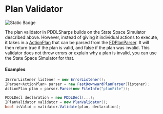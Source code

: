 # Plan Validator
![Static Badge](https://img.shields.io/badge/Namespace-PDDLSharp.PDDLSharp.Toolkit.PlanValidators-orange)

The plan validator in PDDLSharps builds on the State Space Simulator described above.
However, instead of giving it individual actions to execute, it takes in a [ActionPlan](../../Models/FastDownward/Plans/ActionPlan.cs) that can be parsed from the [FDPlanParser](../../Parsers/FastDownward/Plans/FDPlanParser.cs).
It will then return true if the plan is valid, and false if the plan was invalid.
This validator does not throw errors or explain why a plan is invalid, you can use the State Space Simulator for that.

#### Examples
```csharp
IErrorListener listener = new ErrorListener();
IParser<ActionPlan> parser = new FastDownwardPlanParser(listener);
ActionPlan plan = parser.Parse(new FileInfo("planFile"));

PDDLDecl declaration = new PDDLDecl(...);
IPlanValidator validator = new PlanValidator();
bool isValid = validator.Validate(plan, declaration);
```